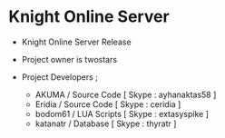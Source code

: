 Knight Online Server
========

* Knight Online Server Release
* Project owner is twostars

* Project Developers ;
  - AKUMA  / Source Code [ Skype : ayhanaktas58 ]
  - Eridia / Source Code [ Skype : ceridia ]
  - bodom61 / LUA Scripts [ Skype : extasyspike ]
  - katanatr / Database [ Skype : thyratr ]
